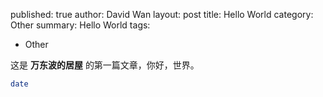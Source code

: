 published: true
author: David Wan
layout: post
title: Hello World
category: Other
summary: Hello World
tags:
  - Other

这是 **万东波的居屋** 的第一篇文章，你好，世界。

``` bash
date
```
